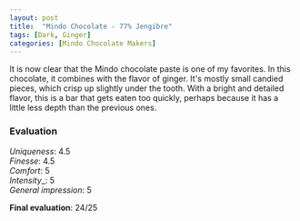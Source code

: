```yaml
---
layout: post
title:  "Mindo Chocolate - 77% Jengibre"
tags: [Dark, Ginger] 
categories: [Mindo Chocolate Makers]
---
```


It is now clear that the Mindo chocolate paste is one of my favorites. In this chocolate, it combines with the flavor of ginger. It's mostly small candied pieces, which crisp up slightly under the tooth. With a bright and detailed flavor, this is a bar that gets eaten too quickly, perhaps because it has a little less depth than the previous ones.

### Evaluation

_Uniqueness_: 4.5  
_Finesse_: 4.5  
_Comfort_: 5  
_Intensity__: 5  
_General impression_: 5

**Final evaluation**: 24/25